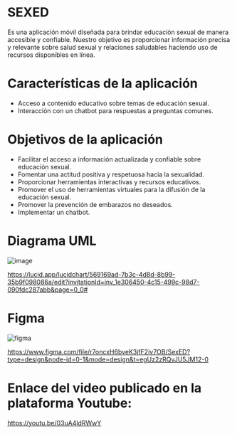 # SEXED
Es una aplicación móvil diseñada para brindar educación sexual de manera accesible y confiable. Nuestro objetivo es proporcionar información precisa y relevante sobre salud sexual y relaciones saludables haciendo uso de recursos disponibles en línea.

# Características de la aplicación
+ Acceso a contenido educativo sobre temas de educación sexual.
+ Interacción con un chatbot para respuestas a preguntas comunes.

# Objetivos de la aplicación
+ Facilitar el acceso a información actualizada y confiable sobre educación sexual.
+ Fomentar una actitud positiva y respetuosa hacia la sexualidad.
+ Proporcionar herramientas interactivas y recursos educativos.
+ Promover el uso de herramientas virtuales para la difusión de la educación sexual.
+ Promover la prevención de embarazos no deseados.
+ Implementar un chatbot.

# Diagrama UML

![image](https://github.com/CeciliaVilca/SEXED/assets/64432788/c8338ec6-7c42-4035-a5f0-e41c4245d979)


https://lucid.app/lucidchart/569169ad-7b3c-4d8d-8b99-35b9f098086a/edit?invitationId=inv_1e306450-4c15-499c-98d7-090fdc287abb&page=0_0#

# Figma

![figma](https://github.com/CeciliaVilca/SEXED/assets/64432788/5fbbaacd-d6a9-4a85-896f-28d6a13f9996)


https://www.figma.com/file/r7oncxH6bveK3jfF2iv7OB/SexED?type=design&node-id=0-1&mode=design&t=egUz2zRQvJU5JM12-0


# Enlace del video publicado en la plataforma Youtube:

https://youtu.be/03uA4ldRWwY
